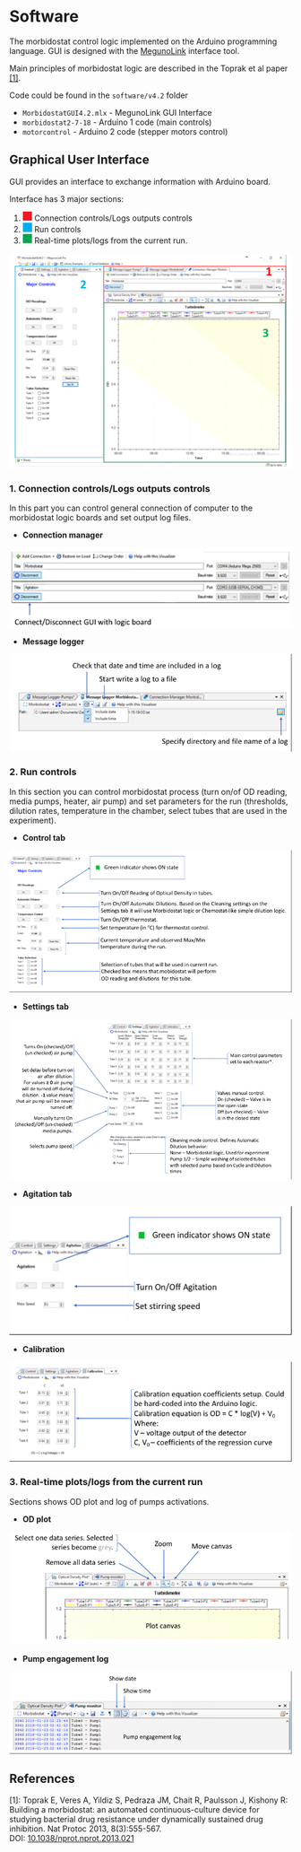 # Software
The morbidostat control logic implemented on the Arduino programming language. GUI is designed with the [MegunoLink](https://www.megunolink.com/) interface tool.

Main principles of morbidostat logic are described in the  Toprak et al paper <a href='#link1'>[1]</a>.

Code could be found in the `software/v4.2` folder
- `MorbidostatGUI4.2.mlx` - MegunoLink GUI Interface
- `morbidostat2-7-18` - Arduino 1 code (main controls)
- `motorcontrol` - Arduino 2 code (stepper motors control)

## Graphical User Interface
GUI provides an interface to exchange information with Arduino board.

Interface has 3 major sections:
1.	![](./img/red_square.png) Connection controls/Logs outputs controls
2.	![](./img/blue_square.png) Run controls
3.	![](./img/green_square.png) Real-time plots/logs from the current run.

![Software main](./img/figS1.png)

### 1. Connection controls/Logs outputs controls
In this part you can control general connection of computer to the morbidostat logic boards and set output log files.

- **Connection manager**

![Connection manager](./img/figS2.png)

- **Message logger**

![Message logger](./img/figS3.png)

### 2. Run controls
In this section you can control morbidostat process (turn on/of OD reading, media pumps, heater, air pump) and set parameters for the run (thresholds, dilution rates, temperature in the chamber, select tubes that are used in the experiment).

- **Control tab**

![Control tab](./img/figS4.png)

- **Settings tab**

![Settings tab](./img/figS5.png)

- **Agitation tab**

![Agitation tab](./img/figS6.png)

- **Calibration**

![Calibration tab](./img/figS7.png)

### 3. Real-time plots/logs from the current run
Sections shows OD plot and log of pumps activations.

- **OD plot**

![OD plot](./img/figS8.png)

- **Pump engagement log**

![!Pump log](./img/figS9.png)

## References

<a name='link1'></a>[1]: Toprak E, Veres A, Yildiz S, Pedraza JM, Chait R, Paulsson J, Kishony R: Building a morbidostat: an automated continuous-culture device for studying bacterial drug resistance under dynamically sustained drug inhibition. Nat Protoc 2013, 8(3):555-567.  
DOI: [10.1038/nprot.nprot.2013.021](http://dx.doi.org/10.1038/nprot.nprot.2013.021)
